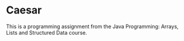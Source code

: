 # Caesar
This is a programming assignment from the Java Programming: Arrays, Lists and Structured Data course.
